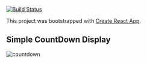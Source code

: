 [![Build Status](https://travis-ci.org/omaru/timerflip.svg?branch=master)](https://travis-ci.com/omaru/timerflip)

This project was bootstrapped with [Create React App](https://github.com/facebook/create-react-app).

## Simple CountDown Display
![countdown](https://user-images.githubusercontent.com/877539/55663623-7ee38000-57d5-11e9-83f0-3651e01a2a8b.gif)
